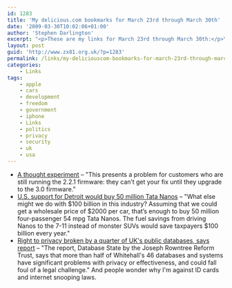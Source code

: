 ```yaml
---
id: 1283
title: 'My delicious.com bookmarks for March 23rd through March 30th'
date: '2009-03-30T10:02:06+01:00'
author: 'Stephen Darlington'
excerpt: "<p>These are my links for March 23rd through March 30th:</p>\n<ul>\n<li><a href=\"http://furbo.org/2009/03/29/a-thought-experiment/\">A thought experiment</a> - &quot;This presents a problem for customers who are still running the 2.2.1 firmware: they can&rsquo;t get your fix until they upgrade to the 3.0 firmware.&quot;</li>\n<li><a href=\"http://blogs.law.harvard.edu/philg/2009/03/27/us-support-for-detroit-would-buy-50-million-tato-nanos-per-year/\">U.S. support for Detroit would buy 50 million Tata Nanos</a> - &quot;What else might we do with $100 billion in this industry? Assuming that we could get a wholesale price of $2000 per car, that&rsquo;s enough to buy 50 million four-passenger 54 mpg Tata Nanos.  The fuel savings from driving Nanos to the 7-11 instead of monster SUVs would save taxpayers $100 billion every year.&quot;</li>\n<li><a href=\"http://www.guardian.co.uk/politics/2009/mar/23/dna-database-idcards-children-index\">Right to privacy broken by a quarter of UK&#39;s public databases, says report</a> - &quot;The report, Database State by the Joseph Rowntree Reform Trust, says that more than half of Whitehall&#39;s 46 databases and systems have significant problems with privacy or effectiveness, and could fall foul of a legal challenge.&quot; And people wonder why I&#39;m against ID cards and internet snooping laws.</li>\n\n</ul>"
layout: post
guid: 'http://www.zx81.org.uk/?p=1283'
permalink: /links/my-deliciouscom-bookmarks-for-march-23rd-through-march-30th.html
categories:
    - Links
tags:
    - apple
    - cars
    - development
    - freedom
    - government
    - iphone
    - Links
    - politics
    - privacy
    - security
    - uk
    - usa
---
```


- [A thought experiment](http://furbo.org/2009/03/29/a-thought-experiment/) – "This presents a problem for customers who are still running the 2.2.1 firmware: they can’t get your fix until they upgrade to the 3.0 firmware."
- [U.S. support for Detroit would buy 50 million Tata Nanos](http://blogs.law.harvard.edu/philg/2009/03/27/us-support-for-detroit-would-buy-50-million-tato-nanos-per-year/) – "What else might we do with $100 billion in this industry? Assuming that we could get a wholesale price of $2000 per car, that’s enough to buy 50 million four-passenger 54 mpg Tata Nanos. The fuel savings from driving Nanos to the 7-11 instead of monster SUVs would save taxpayers $100 billion every year."
- [Right to privacy broken by a quarter of UK's public databases, says report](http://www.guardian.co.uk/politics/2009/mar/23/dna-database-idcards-children-index) – "The report, Database State by the Joseph Rowntree Reform Trust, says that more than half of Whitehall's 46 databases and systems have significant problems with privacy or effectiveness, and could fall foul of a legal challenge." And people wonder why I'm against ID cards and internet snooping laws.